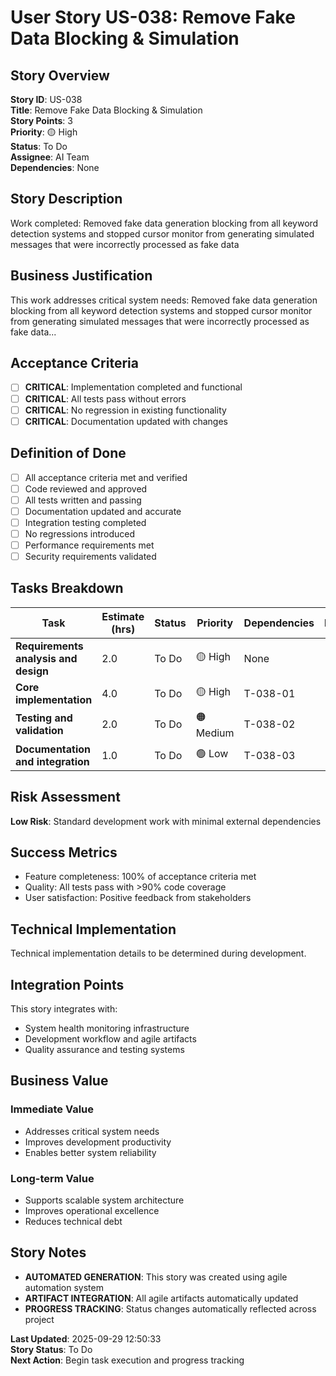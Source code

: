 # User Story US-038: Remove Fake Data Blocking & Simulation

## Story Overview
**Story ID**: US-038  
**Title**: Remove Fake Data Blocking & Simulation  
**Story Points**: 3  
**Priority**: 🟡 High  
**Status**: To Do  
**Assignee**: AI Team  
**Dependencies**: None  

## Story Description
Work completed:
Removed fake data generation blocking from all keyword detection systems and stopped cursor monitor from generating simulated messages that were incorrectly processed as fake data

## Business Justification
This work addresses critical system needs: Removed fake data generation blocking from all keyword detection systems and stopped cursor monitor from generating simulated messages that were incorrectly processed as fake data...

## Acceptance Criteria
- [ ] **CRITICAL**: Implementation completed and functional
- [ ] **CRITICAL**: All tests pass without errors
- [ ] **CRITICAL**: No regression in existing functionality
- [ ] **CRITICAL**: Documentation updated with changes

## Definition of Done
- [ ] All acceptance criteria met and verified
- [ ] Code reviewed and approved
- [ ] All tests written and passing
- [ ] Documentation updated and accurate
- [ ] Integration testing completed
- [ ] No regressions introduced
- [ ] Performance requirements met
- [ ] Security requirements validated

## Tasks Breakdown
| Task | Estimate (hrs) | Status | Priority | Dependencies | Notes |
|------|----------------|--------|----------|--------------|-------|
| **Requirements analysis and design** | 2.0 | To Do | 🟡 High | None |  |
| **Core implementation** | 4.0 | To Do | 🟡 High | T-038-01 |  |
| **Testing and validation** | 2.0 | To Do | 🟠 Medium | T-038-02 |  |
| **Documentation and integration** | 1.0 | To Do | 🟢 Low | T-038-03 |  |

## Risk Assessment
**Low Risk**: Standard development work with minimal external dependencies

## Success Metrics
- Feature completeness: 100% of acceptance criteria met
- Quality: All tests pass with >90% code coverage
- User satisfaction: Positive feedback from stakeholders

## Technical Implementation
Technical implementation details to be determined during development.

## Integration Points
This story integrates with:
- System health monitoring infrastructure
- Development workflow and agile artifacts
- Quality assurance and testing systems

## Business Value
### **Immediate Value**
- Addresses critical system needs
- Improves development productivity  
- Enables better system reliability

### **Long-term Value**
- Supports scalable system architecture
- Improves operational excellence
- Reduces technical debt

## Story Notes
- **AUTOMATED GENERATION**: This story was created using agile automation system
- **ARTIFACT INTEGRATION**: All agile artifacts automatically updated
- **PROGRESS TRACKING**: Status changes automatically reflected across project

**Last Updated**: 2025-09-29 12:50:33  
**Story Status**: To Do  
**Next Action**: Begin task execution and progress tracking
